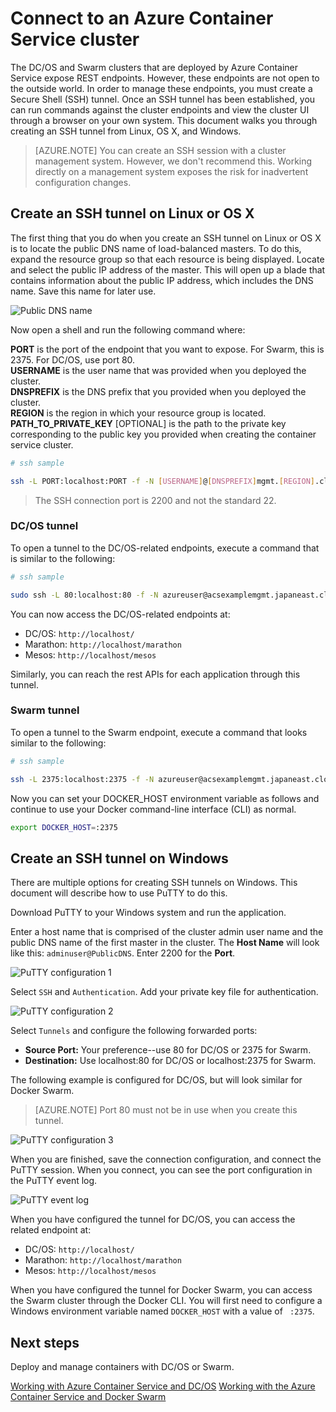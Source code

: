 <properties
   pageTitle="Connect to an Azure Container Service cluster | Microsoft Azure"
   description="Connect to an Azure Container Service cluster by using an SSH tunnel."
   services="container-service"
   documentationCenter=""
   authors="rgardler"
   manager="timlt"
   editor=""
   tags="acs, azure-container-service"
   keywords="Docker, Containers, Micro-services, DC/OS, Azure"/>

<tags
   ms.service="container-service"
   ms.devlang="na"
   ms.topic="get-started-article"
   ms.tgt_pltfrm="na"
   ms.workload="na"
   ms.date="04/12/2016"
   ms.author="rogardle"/>


# Connect to an Azure Container Service cluster

The DC/OS and Swarm clusters that are deployed by Azure Container Service expose REST endpoints. However, these endpoints are not open to the outside world. In order to manage these endpoints, you must create a Secure Shell (SSH) tunnel. Once an SSH tunnel has been established, you can run commands against the cluster endpoints and view the cluster UI through a browser on your own system. This document walks you through creating an SSH tunnel from Linux, OS X, and Windows.

>[AZURE.NOTE] You can create an SSH session with a cluster management system. However, we don't recommend this. Working directly on a management system exposes the risk for inadvertent configuration changes.   

## Create an SSH tunnel on Linux or OS X

The first thing that you do when you create an SSH tunnel on Linux or OS X is to locate the public DNS name of load-balanced masters. To do this, expand the resource group so that each resource is being displayed. Locate and select the public IP address of the master. This will open up a blade that contains information about the public IP address, which includes the DNS name. Save this name for later use. <br />


![Public DNS name](media/pubdns.png)

Now open a shell and run the following command where:

**PORT** is the port of the endpoint that you want to expose. For Swarm, this is 2375. For DC/OS, use port 80.  
**USERNAME** is the user name that was provided when you deployed the cluster.  
**DNSPREFIX** is the DNS prefix that you provided when you deployed the cluster.  
**REGION** is the region in which your resource group is located.  
**PATH_TO_PRIVATE_KEY** [OPTIONAL] is the path to the private key corresponding to the public key you provided when creating the container service cluster.

```bash
# ssh sample

ssh -L PORT:localhost:PORT -f -N [USERNAME]@[DNSPREFIX]mgmt.[REGION].cloudapp.azure.com -p 2200
```
> The SSH connection port is 2200 and not the standard 22.

### DC/OS tunnel

To open a tunnel to the DC/OS-related endpoints, execute a command that is similar to the following:

```bash
# ssh sample

sudo ssh -L 80:localhost:80 -f -N azureuser@acsexamplemgmt.japaneast.cloudapp.azure.com -p 2200 -i ~/.ssh/id_rsa
```

You can now access the DC/OS-related endpoints at:

- DC/OS: `http://localhost/`
- Marathon: `http://localhost/marathon`
- Mesos: `http://localhost/mesos`

Similarly, you can reach the rest APIs for each application through this tunnel.

### Swarm tunnel

To open a tunnel to the Swarm endpoint, execute a command that looks similar to the following:

```bash
# ssh sample

ssh -L 2375:localhost:2375 -f -N azureuser@acsexamplemgmt.japaneast.cloudapp.azure.com -p 2200
```

Now you can set your DOCKER_HOST environment variable as follows and continue to use your Docker command-line interface (CLI) as normal.

```bash
export DOCKER_HOST=:2375
```

## Create an SSH tunnel on Windows

There are multiple options for creating SSH tunnels on Windows. This document will describe how to use PuTTY to do this.

Download PuTTY to your Windows system and run the application.

Enter a host name that is comprised of the cluster admin user name and the public DNS name of the first master in the cluster. The **Host Name** will look like this: `adminuser@PublicDNS`. Enter 2200 for the **Port**.

![PuTTY configuration 1](media/putty1.png)

Select `SSH` and `Authentication`. Add your private key file for authentication.

![PuTTY configuration 2](media/putty2.png)

Select `Tunnels` and configure the following forwarded ports:
- **Source Port:** Your preference--use 80 for DC/OS or 2375 for Swarm.
- **Destination:** Use localhost:80 for DC/OS or localhost:2375 for Swarm.

The following example is configured for DC/OS, but will look similar for Docker Swarm.

>[AZURE.NOTE] Port 80 must not be in use when you create this tunnel.

![PuTTY configuration 3](media/putty3.png)

When you are finished, save the connection configuration, and connect the PuTTY session. When you connect, you can see the port configuration in the PuTTY event log.

![PuTTY event log](media/putty4.png)

When you have configured the tunnel for DC/OS, you can access the related endpoint at:

- DC/OS: `http://localhost/`
- Marathon: `http://localhost/marathon`
- Mesos: `http://localhost/mesos`

When you have configured the tunnel for Docker Swarm, you can access the Swarm cluster through the Docker CLI. You will first need to configure a Windows environment variable named `DOCKER_HOST` with a value of ` :2375`.

## Next steps

Deploy and manage containers with DC/OS or Swarm.

[Working with Azure Container Service and DC/OS](./container-service-mesos-marathon-rest.md)
[Working with the Azure Container Service and Docker Swarm](./container-service-docker-swarm.md)

